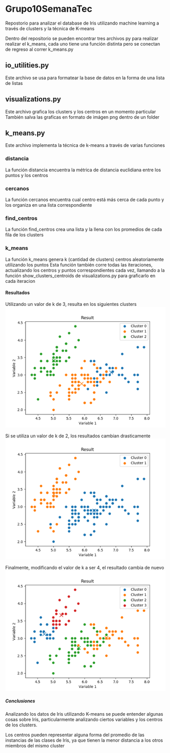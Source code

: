 # Grupo10SemanaTec
Repostorio para analizar el database de Iris utilizando machine learning
a través de clusters y la técnica de K-means

Dentro del repositorio se pueden encontrar tres archivos py para realizar
realizar el k_means, cada uno tiene una función distinta pero se conectan
de regreso al correr k_means.py

## io_utilities.py
Este archivo se usa para formatear la base de datos en la forma de una lista de
listas

## visualizations.py
Este archivo grafica los clusters y los centros en un momento particular
También salva las graficas en formato de imágen png dentro de un folder

## k_means.py
Este archivo implementa la técnica de k-means a través de varias funciones

### distancia
La función distancia encuentra la métrica de distancia euclidiana entre los puntos y los centros

### cercanos
La función cercanos encuentra cual centro está más cerca de cada punto y los organiza en una lista correspondiente

### find_centros
La función find_centros crea una lista y la llena con los promedios de cada fila de los clusters

### k_means
La función k_means genera k (cantidad de clusters) centros aleatoriamente utilizando los puntos
Esta función también corre todas las iteraciones, actualizando los centros y puntos correspondientes cada vez, llamando a la función show_clusters_centroids de visualizations.py para graficarlo en cada iteracion

#### Resultados
Utilizando un valor de k de 3, resulta en los siguientes clusters
<img src="./images/run1/kmeans_Result.png" width="auto">

Si se utiliza un valor de k de 2, los resultados cambian drasticamente
<img src="./images/run4/kmeans_Result.png" width="auto">

Finalmente, modificando el valor de k a ser 4, el resultado cambia de nuevo
<img src="./images/run7/kmeans_Result.png" width="auto">

##### Conclusiones

Analizando los datos de Iris utilizando K-means se puede entender algunas cosas sobre Iris, particularmente analizando ciertos variables y los centros de los clusters.

Los centros pueden representar alguna forma del promedio de las instancias de las clases de Iris, ya que tienen la menor distancia a los otros miembros del mismo cluster
